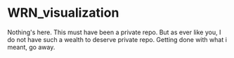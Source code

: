# WRN_visualization
Nothing's here.
This must have been a private repo. But as ever like you, I do not have such a wealth to deserve private repo.
Getting done with what i meant, go away.
